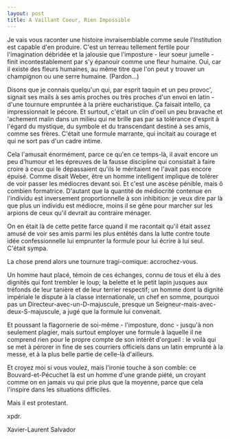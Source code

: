 ```yaml
---
layout: post
title: A Vaillant Coeur, Rien Impossible
---
```


Je vais vous raconter une histoire invraisemblable comme seule l'Institution est capable d'en produire. C'est un terreau tellement fertile pour l'imagination débridée et la jalousie que l'imposture - leur soeur jumelle - finit incontestablement par s'y épanouir comme une fleur humaine. Oui, car il existe des fleurs humaines, au même titre que l'on peut y trouver un champignon ou une serre humaine. (Pardon...)

Disons que je connais quelqu'un qui, par esprit taquin et un peu provoc', signait ses mails à ses amis proches ou très proches d'un envoi en latin - d'une tournure empruntée à la prière eucharistique. Ça faisait intello, ça impressionnait le pécore. Et surtout, c'était un clin d'oeil un peu bravache et 'achement malin dans un milieu qui ne brille pas par sa tolérance d'esprit à l'égard du mystique, du symbole et du transcendant destiné à ses amis, comme ses frères. C'était une formule marrante, qui incitait au courage et qui ne sort pas d'un cadre intime.

Cela l'amusait énormément, parce ce qu'en ce temps-là, il avait encore un peu d'humour et les épreuves de la fausse discipline qui consistait à faire croire à ceux qui le dépassaient qu'ils le méritaient ne l'avait pas encore épuisé. Comme disait Weber, être un homme intelligent implique de tolérer de voir passer les médiocres devant soi. Et c'est une ascèse pénible, mais ô combien formatrice. D'autant que la quantité de médiocrité contenue en l'individu est inversement proportionnelle à son inhibition: je veux dire par là que plus un individu est médiocre, moins il se gêne pour marcher sur les arpions de ceux qu'il devrait au contraire ménager.

On en était là de cette petite farce quand il me racontait qu'il était assez amusé de voir ses amis parmi les plus entêtés dans la lutte contre toute idée confessionnelle lui emprunter la formule pour lui écrire à lui seul. C'était sympa.

La chose prend alors une tournure tragi-comique: accrochez-vous. 

Un homme haut placé, témoin de ces échanges, connu de tous et élu à des dignités qui font trembler le loup; la belette et le petit lapin jusques aux tréfonds de leur tanière et de leur terrier respectif; un homme dont la dignité impériale le dispute à la classe internationale, un chef en somme, pourquoi pas un Directeur-avec-un-D-majuscule, presque un Seigneur-mais-avec-deux-S-majuscule, a jugé que la formule lui convenait.

 Et poussant la flagornerie de soi-même - l'imposture, donc - jusqu'à non seulement plagier, mais surtout employer une formule à laquelle il ne comprend rien pour le propre compte de son intérêt d'orgueil : le voilà qui se met à pérorer in fine de ses courriers officiels dans un latin emprunté à la messe, et à la plus belle partie de celle-là d'ailleurs.

Et croyez moi si vous voulez, mais l'ironie touche à son comble: ce Bouvard-et-Pécuchet là est un homme d'une grande piété, un croyant comme on en jamais vu qui prie plus que la moyenne, parce que cela l'inspire dans les situations difficiles. 

Mais il est protestant.

xpdr.

Xavier-Laurent Salvador
